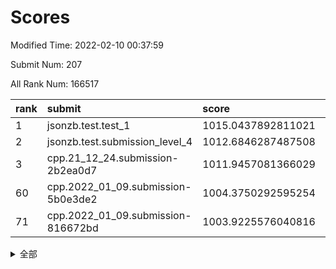# Scores

Modified Time: 2022-02-10 00:37:59

Submit Num: 207

All Rank Num: 166517

| rank |               submit               |       score        |       sigma        | pk_num |
| :--- | :--------------------------------- | :----------------- | :----------------- | :----- |
| 1    | jsonzb.test.test_1                 | 1015.0437892811021 | 0.8492302192288096 | 3221   |
| 2    | jsonzb.test.submission_level_4     | 1012.6846287487508 | 0.7896653325812073 | 3216   |
| 3    | cpp.21_12_24.submission-2b2ea0d7   | 1011.9457081366029 | 0.7841111945892194 | 3218   |
| 60   | cpp.2022_01_09.submission-5b0e3de2 | 1004.3750292595254 | 0.7153475787282616 | 3213   |
| 71   | cpp.2022_01_09.submission-816672bd | 1003.9225576040816 | 0.7157538371486586 | 3218   |


<details>
<summary>全部</summary>

| rank |                 submit                 |       score        |       sigma        | pk_num |
| :--- | :------------------------------------- | :----------------- | :----------------- | :----- |
| 1    | jsonzb.test.test_1                     | 1015.0437892811021 | 0.8492302192288096 | 3221   |
| 2    | jsonzb.test.submission_level_4         | 1012.6846287487508 | 0.7896653325812073 | 3216   |
| 3    | cpp.21_12_24.submission-2b2ea0d7       | 1011.9457081366029 | 0.7841111945892194 | 3218   |
| 4    | gobigger.level_3.submission_level_3_36 | 1011.5946576986811 | 0.7766543909066195 | 3217   |
| 5    | gobigger.level_3.submission_level_3_46 | 1011.4043193740472 | 0.776913175598708  | 3218   |
| 6    | gobigger.level_3.submission_level_3_0  | 1011.2847698737745 | 0.7750372613371238 | 3216   |
| 7    | gobigger.level_3.submission_level_3_19 | 1011.149613970891  | 0.8159121308963583 | 3220   |
| 8    | gobigger.level_3.submission_level_3_26 | 1010.8936910535798 | 0.7682903341954592 | 3222   |
| 9    | gobigger.level_3.submission_level_3_7  | 1010.8445502506686 | 0.7884961365157683 | 3219   |
| 10   | gobigger.level_3.submission_level_3_31 | 1010.7903326982506 | 0.774589099292441  | 3217   |
| 11   | gobigger.level_3.submission_level_3_32 | 1010.7811593541419 | 0.77579742195426   | 3220   |
| 12   | gobigger.level_3.submission_level_3_41 | 1010.7770085632623 | 0.7548640507476444 | 3217   |
| 13   | gobigger.level_3.submission_level_3_24 | 1010.6743262059869 | 0.7617153345733849 | 3217   |
| 14   | gobigger.level_3.submission_level_3_12 | 1010.6570069860811 | 0.7582348655213232 | 3219   |
| 15   | gobigger.level_3.submission_level_3_42 | 1010.6069103529401 | 0.7765865589332168 | 3216   |
| 16   | gobigger.level_3.submission_level_3_28 | 1010.4664558950293 | 0.7683534020419734 | 3218   |
| 17   | gobigger.level_3.submission_level_3_30 | 1010.4467892753124 | 0.7592265804982252 | 3220   |
| 18   | gobigger.level_3.submission_level_3_39 | 1010.4378916149781 | 0.774638844314101  | 3220   |
| 19   | gobigger.level_3.submission_level_3_8  | 1010.4204200425553 | 0.7496899782609922 | 3215   |
| 20   | gobigger.level_3.submission_level_3_43 | 1010.3064250111413 | 0.7639529603880385 | 3226   |
| 21   | gobigger.level_3.submission_level_3_2  | 1010.3056898023397 | 0.7508291612609832 | 3213   |
| 22   | gobigger.level_3.submission_level_3_22 | 1010.2885015454987 | 0.7724288253392576 | 3220   |
| 23   | gobigger.level_3.submission_level_3_10 | 1010.2512006227478 | 0.7730554701853948 | 3222   |
| 24   | gobigger.level_3.submission_level_3_37 | 1010.1777661738846 | 0.7621952840843453 | 3219   |
| 25   | gobigger.level_3.submission_level_3_45 | 1010.1633246866169 | 0.7131089819773421 | 3218   |
| 26   | gobigger.level_3.submission_level_3_1  | 1010.1555490190441 | 0.7553247464170937 | 3223   |
| 27   | gobigger.level_3.submission_level_3_35 | 1010.0793274711784 | 0.7485567252632565 | 3218   |
| 28   | gobigger.level_3.submission_level_3_20 | 1010.0605256998297 | 0.7774939261845768 | 3217   |
| 29   | gobigger.level_3.submission_level_3_40 | 1010.022035987493  | 0.7562026582017379 | 3218   |
| 30   | gobigger.level_3.submission_level_3_48 | 1009.9959940052839 | 0.7563400841452796 | 3217   |
| 31   | gobigger.level_3.submission_level_3_15 | 1009.9808700953488 | 0.7636704573064075 | 3216   |
| 32   | gobigger.level_3.submission_level_3_29 | 1009.9176412841915 | 0.7680608342923843 | 3222   |
| 33   | gobigger.level_3.submission_level_3_5  | 1009.9115545418748 | 0.7603370730697073 | 3217   |
| 34   | gobigger.level_3.submission_level_3_34 | 1009.8898081317008 | 0.7593712611032284 | 3220   |
| 35   | gobigger.level_3.submission_level_3_16 | 1009.823790682716  | 0.7846004617330059 | 3213   |
| 36   | gobigger.level_3.submission_level_3_17 | 1009.8160987405217 | 0.762385146864063  | 3216   |
| 37   | gobigger.level_3.submission_level_3_25 | 1009.6934574448229 | 0.7612463758425362 | 3214   |
| 38   | gobigger.level_3.submission_level_3_23 | 1009.6919849200565 | 0.7516162466819554 | 3218   |
| 39   | gobigger.level_3.submission_level_3_33 | 1009.6567737403757 | 0.7415689718209953 | 3218   |
| 40   | gobigger.level_3.submission_level_3_11 | 1009.6407137754308 | 0.757752904960047  | 3215   |
| 41   | gobigger.level_3.submission_level_3_38 | 1009.5282887413935 | 0.7751598822828756 | 3216   |
| 42   | gobigger.level_3.submission_level_3_47 | 1009.501118768339  | 0.7277493789392407 | 3215   |
| 43   | gobigger.level_3.submission_level_3_27 | 1009.3855371960403 | 0.7615193626179405 | 3215   |
| 44   | gobigger.level_3.submission_level_3_13 | 1009.3720118725687 | 0.7401785748785978 | 3214   |
| 45   | gobigger.level_3.submission_level_3_9  | 1009.3337189903403 | 0.7388380230444375 | 3218   |
| 46   | gobigger.level_3.submission_level_3_21 | 1009.3138337986371 | 0.7511870843099762 | 3216   |
| 47   | gobigger.level_3.submission_level_3_44 | 1009.208901880842  | 0.7685755049373639 | 3215   |
| 48   | gobigger.level_3.submission_level_3_6  | 1009.1931961785979 | 0.7554350911112362 | 3216   |
| 49   | gobigger.level_3.submission_level_3_18 | 1009.1738680415812 | 0.7536435037772613 | 3219   |
| 50   | gobigger.level_3.submission_level_3_14 | 1008.8471037314733 | 0.7569729924869378 | 3221   |
| 51   | gobigger.level_3.submission_level_3_3  | 1008.8421369881399 | 0.7346306245678852 | 3214   |
| 52   | gobigger.level_3.submission_level_3_49 | 1008.6995241852653 | 0.7484166702454095 | 3220   |
| 53   | gobigger.level_3.submission_level_3_4  | 1008.5968332509549 | 0.739740419811622  | 3219   |
| 54   | gobigger.level_1.submission_level_1_17 | 1005.4171280326192 | 0.7278549181585056 | 3223   |
| 55   | gobigger.level_1.submission_level_1_1  | 1005.1388406690753 | 0.709334932549416  | 3215   |
| 56   | gobigger.level_1.submission_level_1_31 | 1004.676017588027  | 0.7281592373201305 | 3220   |
| 57   | gobigger.level_1.submission_level_1_18 | 1004.6039859899768 | 0.7289957369377698 | 3218   |
| 58   | gobigger.level_1.submission_level_1_41 | 1004.5415229218255 | 0.7116295778224375 | 3219   |
| 59   | gobigger.level_1.submission_level_1_19 | 1004.4332317360821 | 0.7182207542589265 | 3218   |
| 60   | cpp.2022_01_09.submission-5b0e3de2     | 1004.3750292595254 | 0.7153475787282616 | 3213   |
| 61   | gobigger.level_1.submission_level_1_48 | 1004.3483460112556 | 0.7199177933747097 | 3218   |
| 62   | gobigger.level_1.submission_level_1_33 | 1004.3229706974942 | 0.7155374065761626 | 3219   |
| 63   | gobigger.level_1.submission_level_1_38 | 1004.2902251079375 | 0.7131097025575485 | 3218   |
| 64   | gobigger.level_1.submission_level_1_26 | 1004.2732369273785 | 0.7125386237463737 | 3220   |
| 65   | gobigger.level_1.submission_level_1_7  | 1004.2335674498472 | 0.7225750760730556 | 3218   |
| 66   | gobigger.level_1.submission_level_1_46 | 1004.1999760076958 | 0.7181540207663719 | 3223   |
| 67   | gobigger.level_1.submission_level_1_8  | 1004.1465702540218 | 0.7181696695237514 | 3213   |
| 68   | gobigger.level_1.submission_level_1_10 | 1004.1414419085368 | 0.7224291193539621 | 3220   |
| 69   | gobigger.level_1.submission_level_1_49 | 1004.0880225515072 | 0.7219641761501755 | 3221   |
| 70   | gobigger.level_1.submission_level_1_20 | 1004.0400500426749 | 0.7239862699867667 | 3218   |
| 71   | cpp.2022_01_09.submission-816672bd     | 1003.9225576040816 | 0.7157538371486586 | 3218   |
| 72   | gobigger.level_1.submission_level_1_36 | 1003.7986519499638 | 0.717636962716137  | 3218   |
| 73   | gobigger.level_1.submission_level_1_4  | 1003.7765413303765 | 0.7293754677037305 | 3215   |
| 74   | gobigger.level_1.submission_level_1_28 | 1003.758499973207  | 0.7238444737466234 | 3220   |
| 75   | gobigger.level_1.submission_level_1_21 | 1003.7347408654684 | 0.717712271312994  | 3224   |
| 76   | gobigger.level_1.submission_level_1_39 | 1003.5220292395733 | 0.7284047911807089 | 3218   |
| 77   | gobigger.level_1.submission_level_1_23 | 1003.51971408106   | 0.7143813697925687 | 3221   |
| 78   | gobigger.level_1.submission_level_1_2  | 1003.4205891136834 | 0.7126144772670697 | 3223   |
| 79   | gobigger.level_1.submission_level_1_12 | 1003.4081620895762 | 0.7232473169417312 | 3214   |
| 80   | gobigger.level_1.submission_level_1_6  | 1003.4074714610658 | 0.7255323296210424 | 3216   |
| 81   | gobigger.level_1.submission_level_1_29 | 1003.4031179402026 | 0.7235939629484162 | 3211   |
| 82   | gobigger.level_1.submission_level_1_43 | 1003.400077711208  | 0.7229454751539168 | 3217   |
| 83   | gobigger.level_1.submission_level_1_34 | 1003.2068750561242 | 0.7109530898901083 | 3214   |
| 84   | gobigger.level_1.submission_level_1_30 | 1003.1753118117953 | 0.718295419859954  | 3219   |
| 85   | gobigger.level_1.submission_level_1_5  | 1003.0731450016119 | 0.7237254925855583 | 3214   |
| 86   | gobigger.level_1.submission_level_1_24 | 1003.0645086451848 | 0.7158881604641526 | 3220   |
| 87   | gobigger.level_1.submission_level_1_13 | 1003.0443223138834 | 0.706913830072763  | 3224   |
| 88   | gobigger.level_1.submission_level_1_3  | 1003.0078530431008 | 0.7107420166157353 | 3219   |
| 89   | gobigger.level_1.submission_level_1_40 | 1002.8728865018069 | 0.7219103769025382 | 3216   |
| 90   | gobigger.level_1.submission_level_1_16 | 1002.8228565575946 | 0.702758519489421  | 3219   |
| 91   | gobigger.level_1.submission_level_1_11 | 1002.8008278775424 | 0.7162467545567021 | 3220   |
| 92   | gobigger.level_1.submission_level_1_32 | 1002.7757237256237 | 0.7055856610288643 | 3217   |
| 93   | gobigger.level_1.submission_level_1_15 | 1002.7687205089333 | 0.7142605679786851 | 3216   |
| 94   | gobigger.level_1.submission_level_1_44 | 1002.6408124399729 | 0.7267896747090838 | 3220   |
| 95   | gobigger.level_1.submission_level_1_37 | 1002.5005946790662 | 0.7055764715853645 | 3217   |
| 96   | gobigger.level_1.submission_level_1_35 | 1002.3945632416793 | 0.7200006835096279 | 3219   |
| 97   | gobigger.level_1.submission_level_1_14 | 1002.3760155520517 | 0.7136193961062556 | 3217   |
| 98   | gobigger.level_1.submission_level_1_0  | 1002.3433030390937 | 0.7163405663739516 | 3221   |
| 99   | gobigger.level_1.submission_level_1_25 | 1002.2479678087914 | 0.7108292216591039 | 3217   |
| 100  | gobigger.level_1.submission_level_1_45 | 1002.1735033825348 | 0.7096223153242514 | 3219   |
| 101  | gobigger.level_1.submission_level_1_27 | 1002.0891342738763 | 0.7134846557961767 | 3217   |
| 102  | gobigger.level_1.submission_level_1_42 | 1002.0786071259308 | 0.7167236499468722 | 3218   |
| 103  | gobigger.level_1.submission_level_1_9  | 1001.947894965961  | 0.7093694909078595 | 3221   |
| 104  | gobigger.level_1.submission_level_1_47 | 1001.6412148645991 | 0.7142241087626158 | 3216   |
| 105  | gobigger.level_1.submission_level_1_22 | 1001.4269772059918 | 0.7176808701282416 | 3218   |
| 106  | gobigger.random.submission_random_27   | 997.3808785817924  | 0.7130316071485695 | 3219   |
| 107  | gobigger.random.submission_random_41   | 997.183825989793   | 0.7042435548470113 | 3219   |
| 108  | gobigger.random.submission_random_31   | 996.9967747654906  | 0.7165279212667358 | 3216   |
| 109  | gobigger.random.submission_random_42   | 996.9824121933084  | 0.7012064592165419 | 3219   |
| 110  | gobigger.random.submission_random_8    | 996.8425598547931  | 0.7207898398221394 | 3215   |
| 111  | gobigger.random.submission_random_11   | 996.8014747465816  | 0.7210005469227159 | 3213   |
| 112  | gobigger.random.submission_random_16   | 996.7992887952149  | 0.7026196731343308 | 3215   |
| 113  | gobigger.random.submission_random_29   | 996.3557488220471  | 0.7079911538156941 | 3212   |
| 114  | gobigger.random.submission_random_5    | 996.2677836946151  | 0.7074764468811764 | 3221   |
| 115  | gobigger.random.submission_random_30   | 996.2459487132221  | 0.7058679740895294 | 3220   |
| 116  | gobigger.random.submission_random_21   | 996.2249794038383  | 0.7166080889850979 | 3221   |
| 117  | gobigger.random.submission_random_0    | 996.1945889389169  | 0.7133325757126185 | 3218   |
| 118  | gobigger.random.submission_random_43   | 996.1380531781771  | 0.7036735952216244 | 3223   |
| 119  | gobigger.random.submission_random_12   | 996.0378200101468  | 0.7107864656829327 | 3216   |
| 120  | gobigger.random.submission_random_35   | 996.0287671739288  | 0.7234062536085875 | 3217   |
| 121  | gobigger.random.submission_random_49   | 996.0163941735018  | 0.722897401279026  | 3213   |
| 122  | gobigger.random.submission_random_14   | 995.9822378751188  | 0.6995651955772034 | 3210   |
| 123  | gobigger.random.submission_random_4    | 995.9341338411559  | 0.7095067150109048 | 3218   |
| 124  | gobigger.random.submission_random_39   | 995.858887220115   | 0.7132382530347778 | 3216   |
| 125  | gobigger.random.submission_random_37   | 995.825324757392   | 0.7090636295419631 | 3218   |
| 126  | gobigger.random.submission_random_32   | 995.8032310499002  | 0.7095189062498003 | 3221   |
| 127  | gobigger.random.submission_random_38   | 995.7898449925998  | 0.7105018035472753 | 3213   |
| 128  | gobigger.random.submission_random_28   | 995.7739716491114  | 0.7232466218643162 | 3215   |
| 129  | gobigger.random.submission_random_48   | 995.7600284217021  | 0.7138509389651151 | 3217   |
| 130  | gobigger.random.submission_random_7    | 995.7156662777214  | 0.7093563259830438 | 3214   |
| 131  | gobigger.random.submission_random_6    | 995.6790133943628  | 0.7360767061893526 | 3211   |
| 132  | gobigger.random.submission_random_26   | 995.6753642437934  | 0.7091539446452173 | 3221   |
| 133  | gobigger.random.submission_random_33   | 995.6425995052841  | 0.7116073406769866 | 3218   |
| 134  | gobigger.random.submission_random_13   | 995.6378131916792  | 0.7152412648124062 | 3216   |
| 135  | gobigger.random.submission_random_1    | 995.6195870913924  | 0.7073181640384245 | 3214   |
| 136  | gobigger.random.submission_random_15   | 995.5996632015231  | 0.7070698690588507 | 3223   |
| 137  | gobigger.random.submission_random_46   | 995.5926299235215  | 0.717034837293497  | 3221   |
| 138  | gobigger.random.submission_random_25   | 995.5515281507803  | 0.7152383908446521 | 3217   |
| 139  | gobigger.random.submission_random_40   | 995.5255922780193  | 0.7320046876809151 | 3220   |
| 140  | gobigger.random.submission_random_23   | 995.4685265525301  | 0.7214542020108204 | 3219   |
| 141  | gobigger.random.submission_random_19   | 995.4658841321625  | 0.7132297230613894 | 3221   |
| 142  | gobigger.random.submission_random_24   | 995.4374699962286  | 0.7166838162148268 | 3215   |
| 143  | gobigger.random.submission_random_18   | 995.4118821767767  | 0.7057800477142809 | 3212   |
| 144  | gobigger.random.submission_random_36   | 995.4085910167371  | 0.7088861350318479 | 3219   |
| 145  | gobigger.random.submission_random_34   | 995.4011055663123  | 0.7008307719100719 | 3215   |
| 146  | gobigger.random.submission_random_47   | 995.2255313947309  | 0.7183912333509963 | 3218   |
| 147  | gobigger.random.submission_random_10   | 995.2162229679584  | 0.716305431653783  | 3216   |
| 148  | gobigger.random.submission_random_2    | 995.1859390354304  | 0.7082065847005159 | 3217   |
| 149  | gobigger.random.submission_random_44   | 995.120664291912   | 0.7164562006230784 | 3216   |
| 150  | gobigger.random.submission_random_3    | 994.9683039779044  | 0.7204302516017825 | 3221   |
| 151  | gobigger.random.submission_random_20   | 994.9379681225652  | 0.7076305503006292 | 3215   |
| 152  | gobigger.random.submission_random_9    | 994.8353003249448  | 0.7290120046847478 | 3221   |
| 153  | gobigger.random.submission_random_45   | 994.7287909762051  | 0.7209196880468288 | 3215   |
| 154  | gobigger.random.submission_random_22   | 994.6965083102921  | 0.7009580658302086 | 3216   |
| 155  | gobigger.random.submission_random_17   | 994.6577831897345  | 0.7070757711199476 | 3217   |
| 156  | gobigger.level_2.submission_level_2_15 | 994.1598790212718  | 0.7343073402013245 | 3219   |
| 157  | gobigger.level_2.submission_level_2_0  | 993.8355474480886  | 0.7188263737973044 | 3217   |
| 158  | gobigger.level_2.submission_level_2_48 | 993.5184863383066  | 0.7637744474504602 | 3220   |
| 159  | gobigger.level_2.submission_level_2_12 | 993.1657234070434  | 0.7380718193353145 | 3221   |
| 160  | gobigger.level_2.submission_level_2_40 | 992.9767759005896  | 0.7277276461388795 | 3223   |
| 161  | gobigger.level_2.submission_level_2_42 | 992.9542305773398  | 0.741372384569043  | 3219   |
| 162  | gobigger.level_2.submission_level_2_22 | 992.7305644211137  | 0.723593245129337  | 3216   |
| 163  | gobigger.level_2.submission_level_2_31 | 992.7287262849117  | 0.738186560914135  | 3221   |
| 164  | gobigger.level_2.submission_level_2_41 | 992.5910935483743  | 0.7590743454355237 | 3222   |
| 165  | gobigger.level_2.submission_level_2_14 | 992.5695910982163  | 0.7378074304288079 | 3215   |
| 166  | gobigger.level_2.submission_level_2_13 | 992.4973785114469  | 0.7532616194182029 | 3220   |
| 167  | gobigger.level_2.submission_level_2_37 | 992.4899129425756  | 0.747169139705902  | 3218   |
| 168  | gobigger.level_2.submission_level_2_45 | 992.4870055234732  | 0.7514450751439654 | 3215   |
| 169  | gobigger.level_2.submission_level_2_4  | 992.474057895055   | 0.7452642227084659 | 3218   |
| 170  | gobigger.level_2.submission_level_2_32 | 992.4363085667803  | 0.7396487929551485 | 3221   |
| 171  | gobigger.level_2.submission_level_2_30 | 992.3900490949461  | 0.739849878700777  | 3217   |
| 172  | gobigger.level_2.submission_level_2_25 | 992.288428691397   | 0.7443724463408368 | 3218   |
| 173  | gobigger.level_2.submission_level_2_7  | 992.1716356557463  | 0.744337364456     | 3217   |
| 174  | gobigger.level_2.submission_level_2_17 | 992.1646341753652  | 0.7390431097868945 | 3212   |
| 175  | gobigger.level_2.submission_level_2_36 | 992.0876449776797  | 0.7417134251154922 | 3222   |
| 176  | gobigger.level_2.submission_level_2_47 | 992.0387121580764  | 0.7381026915234135 | 3219   |
| 177  | gobigger.level_2.submission_level_2_26 | 992.0369005116078  | 0.735887369035441  | 3216   |
| 178  | gobigger.level_2.submission_level_2_38 | 992.0222492220213  | 0.7488377594605143 | 3219   |
| 179  | gobigger.level_2.submission_level_2_29 | 992.0005132188332  | 0.7574084566090028 | 3218   |
| 180  | gobigger.level_2.submission_level_2_18 | 991.969265162994   | 0.7457362297229662 | 3219   |
| 181  | gobigger.level_2.submission_level_2_5  | 991.9603694156962  | 0.7518768215315409 | 3219   |
| 182  | gobigger.level_2.submission_level_2_19 | 991.9460560081749  | 0.7472819980140545 | 3220   |
| 183  | gobigger.level_2.submission_level_2_6  | 991.8918840406823  | 0.756396334062125  | 3215   |
| 184  | gobigger.level_2.submission_level_2_9  | 991.8813114350895  | 0.7375878969177893 | 3218   |
| 185  | gobigger.level_2.submission_level_2_46 | 991.8396927447571  | 0.751745151752757  | 3219   |
| 186  | gobigger.level_2.submission_level_2_27 | 991.8028125204211  | 0.765456326043119  | 3220   |
| 187  | gobigger.level_2.submission_level_2_20 | 991.7017665815972  | 0.7429946369796359 | 3219   |
| 188  | gobigger.level_2.submission_level_2_11 | 991.6918641157461  | 0.7495656152434585 | 3214   |
| 189  | gobigger.level_2.submission_level_2_21 | 991.6070373067577  | 0.7720761283646094 | 3215   |
| 190  | gobigger.level_2.submission_level_2_2  | 991.4813326259462  | 0.7472390187620693 | 3220   |
| 191  | gobigger.level_2.submission_level_2_1  | 991.444665378012   | 0.7540623925473781 | 3215   |
| 192  | gobigger.level_2.submission_level_2_10 | 991.4176369629372  | 0.7755829844392266 | 3216   |
| 193  | gobigger.level_2.submission_level_2_33 | 991.4117027721073  | 0.740849276013333  | 3219   |
| 194  | gobigger.level_2.submission_level_2_28 | 991.4110722067594  | 0.7653909807114336 | 3218   |
| 195  | gobigger.level_2.submission_level_2_39 | 991.3580518781301  | 0.7441782860392319 | 3219   |
| 196  | gobigger.level_2.submission_level_2_44 | 991.3258343268925  | 0.7804608606095222 | 3221   |
| 197  | gobigger.level_2.submission_level_2_43 | 991.1957316840059  | 0.7616156663901396 | 3215   |
| 198  | gobigger.level_2.submission_level_2_34 | 991.1950269548147  | 0.7475025243650677 | 3217   |
| 199  | gobigger.level_2.submission_level_2_8  | 991.083052114513   | 0.765662073726937  | 3218   |
| 200  | gobigger.level_2.submission_level_2_35 | 991.0575919021638  | 0.7651091802451588 | 3216   |
| 201  | gobigger.level_2.submission_level_2_23 | 991.0194764535142  | 0.7481427209472716 | 3216   |
| 202  | gobigger.level_2.submission_level_2_3  | 990.9228470833837  | 0.7593934948685309 | 3208   |
| 203  | gobigger.level_2.submission_level_2_24 | 990.7271180320133  | 0.76814074197137   | 3218   |
| 204  | gobigger.level_2.submission_level_2_49 | 990.5565962972138  | 0.7787209643887563 | 3218   |
| 205  | gobigger.level_2.submission_level_2_16 | 990.0871588139074  | 0.7694927362754513 | 3218   |
| 206  | gobigger.none.submission_none_1        | 978.7497865150749  | 1.227261792649234  | 3218   |
| 207  | gobigger.none.submission_none_0        | 977.9207220933592  | 1.2256170094295482 | 3216   |

</details>